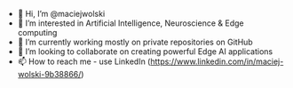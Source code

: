 - 👋 Hi, I’m @maciejwolski
- 👀 I’m interested in Artificial Intelligence, Neuroscience & Edge computing
- 🌱 I’m currently working mostly on private repositories on GitHub
- 💞️ I’m looking to collaborate on creating powerful Edge AI applications
- 📫 How to reach me - use LinkedIn (https://www.linkedin.com/in/maciej-wolski-9b38866/)

<!---
maciejwolski/maciejwolski is a ✨ special ✨ repository because its `README.md` (this file) appears on your GitHub profile.
You can click the Preview link to take a look at your changes.
--->

